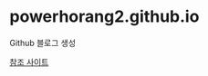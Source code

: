 # powerhorang2.github.io

Github 블로그 생성

[참조 사이트](https://dreamgonfly.github.io/blog/jekyll-remote-theme/)
